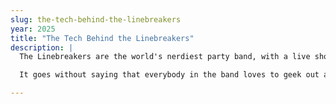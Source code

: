 ```yaml
---
slug: the-tech-behind-the-linebreakers
year: 2025
title: "The Tech Behind the Linebreakers"
description: |
  The Linebreakers are the world's nerdiest party band, with a live show that's a mixture of music, video, comedy, guitar riffs, and bad jokes about JavaScript.

  It goes without saying that everybody in the band loves to geek out about software and technology... and behind the scenes of every Linebreakers show there's a whole bunch of weird custom software and hardware, from video encoding pipelines, to PowerPoint macros, to modified guitar pedals with Arduino controllers inside them. Come along and find out what we did, why we did it - and how running a live rock show brings a whole new meaning to the idea of "testing in production".

--- 
```


